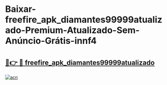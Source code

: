 # Baixar-freefire_apk_diamantes99999atualizado-Premium-Atualizado-Sem-Anúncio-Grátis-innf4

# <h2><a href="https://hkqf9y.esa.edu.pl?src=freefire_apk_diamantes99999atualizado&ref=innf4">🔗👉 🔴 freefire_apk_diamantes99999atualizado</a></h2>

[![acn](https://github.com/user-attachments/assets/0f9c940e-d8b0-45ae-aac7-cd30a18b3e1c)](https://hkqf9y.esa.edu.pl?src=freefire_apk_diamantes99999atualizado&ref=innf4)

